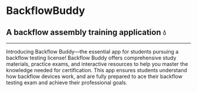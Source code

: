 # BackflowBuddy

<h2>A backflow assembly training application 💧</h2>
<hr/>

<div>Introducing Backflow Buddy—the essential app for students pursuing a backflow testing license! Backflow Buddy offers comprehensive study materials, practice exams, and interactive resources to help you master the knowledge needed for certification. This app ensures students understand how backflow devices work, and are fully prepared to ace their backflow testing exam and achieve their professional goals.</div>



